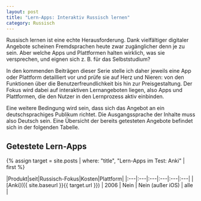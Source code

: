 ```yaml
---
layout: post
title: "Lern-Apps: Interaktiv Russisch lernen"
category: Russisch
---
```


Russisch lernen ist eine echte Herausforderung. Dank vielfältiger digitaler Angebote scheinen Fremdsprachen heute zwar zugänglicher denn je zu sein. Aber welche Apps und Plattformen halten wirklich, was sie versprechen, und eignen sich z. B. für das Selbststudium?

In den kommenden Beiträgen dieser Serie stelle ich daher jeweils eine App oder Plattform detailliert vor und prüfe sie auf Herz und Nieren: von den Funktionen über die Benutzerfreundlichkeit bis hin zur Preisgestaltung. Der Fokus wird dabei auf interaktiven Lernangeboten liegen, also Apps und Plattformen, die den Nutzer in den Lernprozess aktiv einbinden.

Eine weitere Bedingung wird sein, dass sich das Angebot an ein deutschsprachiges Publikum richtet. Die Ausgangssprache der Inhalte muss also Deutsch sein. Eine Übersicht der bereits getesteten Angebote befindet sich in der folgenden Tabelle.


## Getestete Lern-Apps

{% assign target = site.posts | where: "title", "Lern-Apps im Test: Anki" | first %}

|Produkt|seit|Russisch-Fokus|Kosten|Plattform|
|:---|:---|:---|:---|:---|:---|
| [Anki]({{ site.baseurl }}{{ target.url }}) | 2006 | Nein | Nein (außer iOS) | alle |
